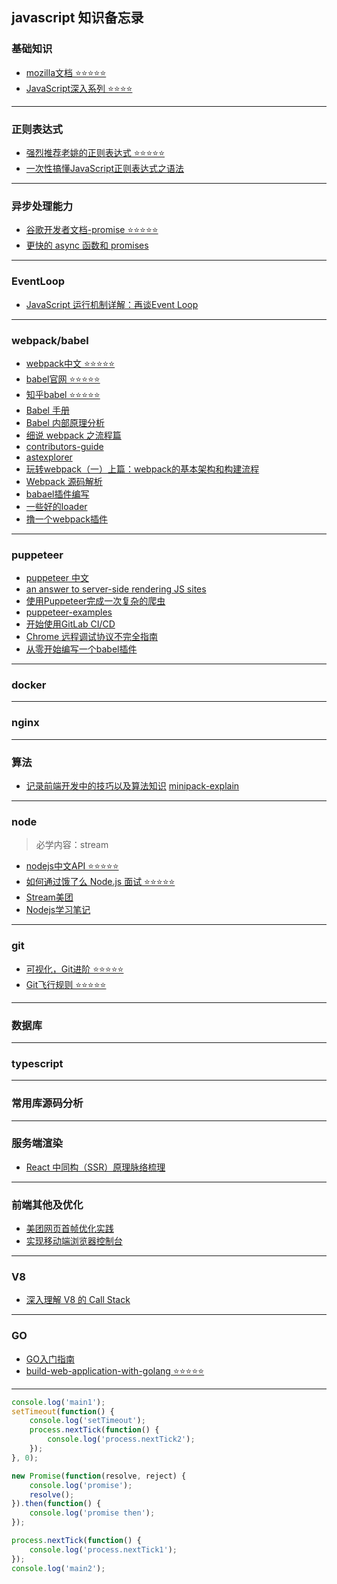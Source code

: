 ## javascript 知识备忘录
### 基础知识
- [mozilla文档 ⭐️⭐️⭐️⭐️⭐️](https://developer.mozilla.org/zh-CN/docs/Web/JavaScript)
- [JavaScript深入系列 ⭐️⭐️⭐️⭐️](https://github.com/mqyqingfeng/Blog)

-------

### 正则表达式

- [强烈推荐老姚的正则表达式 ⭐️⭐️⭐️⭐️⭐️](https://juejin.im/post/5965943ff265da6c30653879)
- [一次性搞懂JavaScript正则表达式之语法](https://juejin.im/post/5bda4e6fe51d45681f245274)
-------

### 异步处理能力
- [谷歌开发者文档-promise ⭐️⭐️⭐️⭐️⭐️](https://developers.google.com/web/fundamentals/primers/promises?hl=zh-cn)
- [更快的 async 函数和 promises](https://juejin.im/post/5beea5f5f265da61590b40cd?utm_source=gold_browser_extension)

-------

### EventLoop
- [JavaScript 运行机制详解：再谈Event Loop](http://www.ruanyifeng.com/blog/2014/10/event-loop.html)

-------

### webpack/babel
- [webpack中文 ⭐️⭐️⭐️⭐️⭐️](https://webpack.docschina.org)
- [babel官网 ⭐️⭐️⭐️⭐️⭐️](https://babeljs.io/)
- [知乎babel ⭐️⭐️⭐️⭐️⭐️](https://www.zhihu.com/topic/20021403/hot)
- [Babel 手册](https://github.com/jamiebuilds/babel-handbook/blob/master/translations/zh-Hans/README.md)
- [Babel 内部原理分析](https://octman.com/blog/2016-08-27-babel-notes/)
- [细说 webpack 之流程篇](http://taobaofed.org/blog/2016/09/09/webpack-flow/)
- [contributors-guide](https://medium.com/webpack/contributors-guide/home)
- [astexplorer](https://astexplorer.net/)
- [玩转webpack（一）上篇：webpack的基本架构和构建流程](https://cloud.tencent.com/developer/article/1006353)
- [Webpack 源码解析](https://github.com/lihongxun945/diving-into-webpack)
- [babael插件编写](https://www.cnblogs.com/chyingp/p/how-to-write-a-babel-plugin.html)
- [一些好的loader](https://github.com/lihongxun945/diving-into-webpack)
- [撸一个webpack插件](https://juejin.im/post/5beb8875e51d455e5c4dd83f?utm_source=gold_browser_extension)

-------

### puppeteer
- [puppeteer 中文](https://zhaoqize.github.io/puppeteer-api-zh_CN/#/?id=%E6%A6%82%E8%BF%B0)
- [an answer to server-side rendering JS sites](https://developers.google.com/web/tools/puppeteer/articles/ssr)
- [使用Puppeteer完成一次复杂的爬虫](https://zhuanlan.zhihu.com/p/35758104)
- [puppeteer-examples](https://github.com/makelove/puppeteer-examples)
- [开始使用GitLab CI/CD](https://segmentfault.com/a/1190000012989919)
- [Chrome 远程调试协议不完全指南](https://syang2forever.github.io/2018/01/30/Chrome%20%E8%BF%9C%E7%A8%8B%E8%B0%83%E8%AF%95%E5%8D%8F%E8%AE%AE%E4%B8%8D%E5%AE%8C%E5%85%A8%E6%8C%87%E5%8D%97/)
- [从零开始编写一个babel插件](https://juejin.im/post/5a17d51851882531b15b2dfc#heading-6)
-------
### docker

-------
### nginx

-------
### 算法
- [记录前端开发中的技巧以及算法知识](https://github.com/louzhedong/blog)
[minipack-explain](记录前端开发中的技巧以及算法知识)
-------
### node
> 必学内容：stream

- [nodejs中文API ⭐️⭐️⭐️⭐️⭐️](http://nodejs.cn/api/)
- [如何通过饿了么 Node.js 面试 ⭐️⭐️⭐️⭐️⭐️](https://github.com/ElemeFE/node-interview/tree/master/sections/zh-cn)
- [Stream美团](https://tech.meituan.com/stream_basics.html)
- [Nodejs学习笔记](https://github.com/chyingp/nodejs-learning-guide)
-------
### git
- [可视化，Git进阶 ⭐️⭐️⭐️⭐️⭐️](https://learngitbranching.js.org/)
- [Git飞行规则 ⭐️⭐️⭐️⭐️⭐️](https://github.com/k88hudson/git-flight-rules/blob/master/README_zh-CN.md)
-------
### 数据库

-------
### typescript

-------
### 常用库源码分析

-------


### 服务端渲染
- [React 中同构（SSR）原理脉络梳理](https://juejin.im/post/5bc7ea48e51d450e46289eab)

-------


### 前端其他及优化
- [美团网页首帧优化实践](https://juejin.im/post/5bee7dd4e51d451f5b54cbb4?utm_source=gold_browser_extension)
- [实现移动端浏览器控制台](https://juejin.im/post/5bf278295188252e89668ed2?utm_source=gold_browser_extension)
-------

### V8
- [深入理解 V8 的 Call Stack](https://mp.weixin.qq.com/s?__biz=MzU0Nzk1MTg5OA==&mid=2247483967&idx=1&sn=b8282dc5a672df7345281ce67841cf0d&chksm=fb47c64acc304f5c5d1f1e140285dbff67a888f1dd0387b589002902ffeb26e59e550d0323e7&scene=21#wechat_redirect)

-------
### GO
- [GO入门指南](https://www.kancloud.cn/kancloud/the-way-to-go/72432)
- [build-web-application-with-golang ⭐️⭐️⭐️⭐️⭐️](https://github.com/astaxie/build-web-application-with-golang/blob/master/zh/preface.md)

-------

```javascript
console.log('main1');
setTimeout(function() {
    console.log('setTimeout');
    process.nextTick(function() {
        console.log('process.nextTick2');
    });
}, 0);

new Promise(function(resolve, reject) {
    console.log('promise');
    resolve();
}).then(function() {
    console.log('promise then');
});

process.nextTick(function() {
    console.log('process.nextTick1');
});
console.log('main2');
```